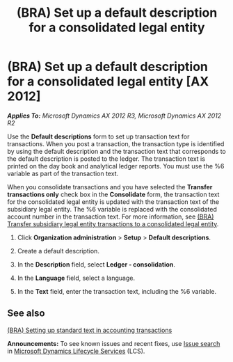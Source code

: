 ﻿---
title: (BRA) Set up a default description for a consolidated legal entity
TOCTitle: (BRA) Set up a default description for a consolidated legal entity
ms:assetid: 1207e71e-5512-40c4-a205-dd402b11d59d
ms:mtpsurl: https://technet.microsoft.com/en-us/library/JJ710415(v=AX.60)
ms:contentKeyID: 49384307
ms.date: 04/18/2014
mtps_version: v=AX.60
f1_keywords:
- company account
- BRA
- Brazil
- consolidated company account
- default description
---

# (BRA) Set up a default description for a consolidated legal entity [AX 2012]


_**Applies To:** Microsoft Dynamics AX 2012 R3, Microsoft Dynamics AX 2012 R2_

Use the **Default descriptions** form to set up transaction text for transactions. When you post a transaction, the transaction type is identified by using the default description and the transaction text that corresponds to the default description is posted to the ledger. The transaction text is printed on the day book and analytical ledger reports. You must use the %6 variable as part of the transaction text.

When you consolidate transactions and you have selected the **Transfer transactions only** check box in the **Consolidate** form, the transaction text for the consolidated legal entity is updated with the transaction text of the subsidiary legal entity. The %6 variable is replaced with the consolidated account number in the transaction text. For more information, see [(BRA) Transfer subsidiary legal entity transactions to a consolidated legal entity](bra-transfer-subsidiary-legal-entity-transactions-to-a-consolidated-legal-entity.md).

1.  Click **Organization administration** \> **Setup** \> **Default descriptions**.

2.  Create a default description.

3.  In the **Description** field, select **Ledger - consolidation**.

4.  In the **Language** field, select a language.

5.  In the **Text** field, enter the transaction text, including the %6 variable.

## See also

[(BRA) Setting up standard text in accounting transactions](bra-setting-up-standard-text-in-accounting-transactions.md)

  
**Announcements:** To see known issues and recent fixes, use [Issue search](http://go.microsoft.com/fwlink/?linkid=389258) in [Microsoft Dynamics Lifecycle Services](http://go.microsoft.com/fwlink/?linkid=306505) (LCS).

